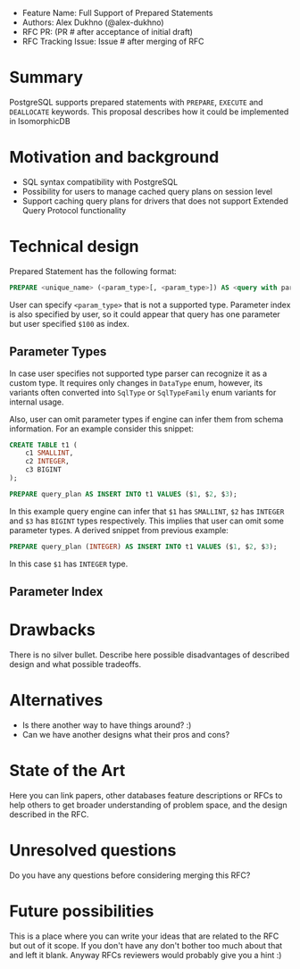  * Feature Name: Full Support of Prepared Statements
 * Authors: Alex Dukhno (@alex-dukhno)
 * RFC PR: (PR # after acceptance of initial draft)
 * RFC Tracking Issue: Issue # after merging of RFC

# Summary

PostgreSQL supports prepared statements with `PREPARE`, `EXECUTE` and `DEALLOCATE` keywords. This proposal describes how
it could be implemented in IsomorphicDB

# Motivation and background

 * SQL syntax compatibility with PostgreSQL
 * Possibility for users to manage cached query plans on session level
 * Support caching query plans for drivers that does not support Extended Query Protocol functionality

# Technical design

Prepared Statement has the following format:

```sql
PREPARE <unique_name> (<param_type>[, <param_type>]) AS <query with parameter indexes>;
```

User can specify `<param_type>` that is not a supported type. Parameter index is also specified by user, so it could 
appear that query has one parameter but user specified `$100` as index.

## Parameter Types

In case user specifies not supported type parser can recognize it as a custom type. It requires only changes in 
`DataType` enum, however, its variants often converted into `SqlType` or `SqlTypeFamily` enum variants for internal 
usage.

Also, user can omit parameter types if engine can infer them from schema information. For an example consider this 
snippet:

```sql
CREATE TABLE t1 (
    c1 SMALLINT,
    c2 INTEGER,
    c3 BIGINT
);

PREPARE query_plan AS INSERT INTO t1 VALUES ($1, $2, $3);
```

In this example query engine can infer that `$1` has `SMALLINT`, `$2` has `INTEGER` and `$3` has `BIGINT` types 
respectively. This implies that user can omit some parameter types. A derived snippet from previous example:

```sql
PREPARE query_plan (INTEGER) AS INSERT INTO t1 VALUES ($1, $2, $3);
```

In this case `$1` has `INTEGER` type.

## Parameter Index



# Drawbacks

There is no silver bullet. Describe here possible disadvantages of described design and what possible tradeoffs.

# Alternatives

* Is there another way to have things around? :)
* Can we have another designs what their pros and cons?

# State of the Art

Here you can link papers, other databases feature descriptions or RFCs to help others to get broader understanding of
problem space, and the design described in the RFC.

# Unresolved questions

Do you have any questions before considering merging this RFC?

# Future possibilities

This is a place where you can write your ideas that are related to the RFC but out of it scope.
If you don't have any don't bother too much about that and left it blank. Anyway RFCs reviewers would probably give you
a hint :)
